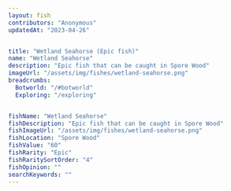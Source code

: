 ```yaml
---
layout: fish
contributors: "Anonymous"
updatedAt: "2023-04-26"


title: "Wetland Seahorse (Epic fish)"
name: "Wetland Seahorse"
description: "Epic fish that can be caught in Spore Wood"
imageUrl: "/assets/img/fishes/wetland-seahorse.png"
breadcrumbs:
  Botworld: "/#botworld"
  Exploring: "/exploring"


fishName: "Wetland Seahorse"
fishDescription: "Epic fish that can be caught in Spore Wood"
fishImageUrl: "/assets/img/fishes/wetland-seahorse.png"
fishLocation: "Spore Wood"
fishValue: "60"
fishRarity: "Epic"
fishRaritySortOrder: "4"
fishOpinion: ""
searchKeywords: ""
---
```


